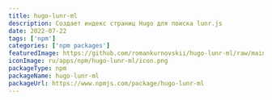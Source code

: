 ```yaml
---
title: hugo-lunr-ml
description: Создает индекс страниц Hugo для поиска lunr.js
date: 2022-07-22
tags: ['npm']
categories: ['npm packages']
featuredImage: https://github.com/romankurnovskii/hugo-lunr-ml/raw/main/img/hugo-lunr-ml.png
iconImage: ru/apps/npm/hugo-lunr-ml/icon.png
packageType: npm
packageName: hugo-lunr-ml
packageUrl: https://www.npmjs.com/package/hugo-lunr-ml
---
```

